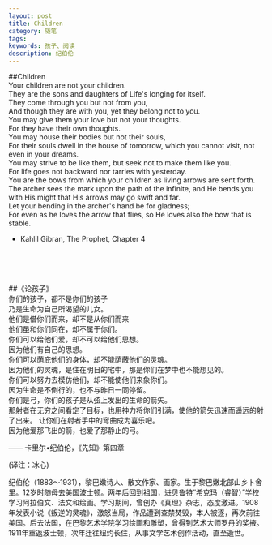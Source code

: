 ```yaml
---
layout: post
title: Children
category: 随笔
tags: 
keywords: 孩子、阅读
description: 纪伯伦
---
```


##Children  
Your children are not your children.  
They are the sons and daughters of Life's longing for itself.  
They come through you but not from you,  
And though they are with you, yet they belong not to you.  
You may give them your love but not your thoughts.  
For they have their own thoughts.  
You may house their bodies but not their souls,  
For their souls dwell in the house of tomorrow, which you cannot 
visit, not even in your dreams.  
You may strive to be like them, but seek not to make them like you.  
For life goes not backward nor tarries with yesterday.  
You are the bows from which your children as living arrows are sent forth.  
The archer sees the mark upon the path of the infinite, and He bends 
you with His might that His arrows may go swift and far.  
Let your bending in the archer's hand be for gladness;  
For even as he loves the arrow that flies, so He loves also the bow 
that is stable. 
 
- Kahlil Gibran, The Prophet, Chapter 4

<br><br><br>
  
##《论孩子》  
你们的孩子，都不是你们的孩子   
乃是生命为自己所渴望的儿女。   
他们是借你们而来，却不是从你们而来   
他们虽和你们同在，却不属于你们。  
你们可以给他们爱，却不可以给他们思想。  
因为他们有自己的思想。  
你们可以荫庇他们的身体，却不能荫蔽他们的灵魂。  
因为他们的灵魂，是住在明日的宅中，那是你们在梦中也不能想见的。  
你们可以努力去模仿他们，却不能使他们来象你们。  
因为生命是不倒行的，也不与昨日一同停留。  
你们是弓，你们的孩子是从弦上发出的生命的箭矢。  
那射者在无穷之间看定了目标，也用神力将你们引满，使他的箭矢迅速而遥远的射了出来。 
让你们在射者手中的弯曲成为喜乐吧。  
因为他爱那飞出的箭，也爱了那静止的弓。 
  
—— 卡里尔•纪伯伦，《先知》第四章

(译注：冰心) 

纪伯伦（1883～1931），黎巴嫩诗人、散文作家、画家。生于黎巴嫩北部山乡卜舍里。12岁时随母去美国波士顿。两年后回到祖国，进贝鲁特“希克玛（睿智）”学校学习阿拉伯文、法文和绘画。学习期间，曾创办《真理》杂志，态度激进。1908年发表小说《叛逆的灵魂》，激怒当局，作品遭到查禁焚毁，本人被逐，再次前往美国。后去法国，在巴黎艺术学院学习绘画和雕塑，曾得到艺术大师罗丹的奖掖。1911年重返波士顿，次年迁往纽约长住，从事文学艺术创作活动，直至逝世。 

